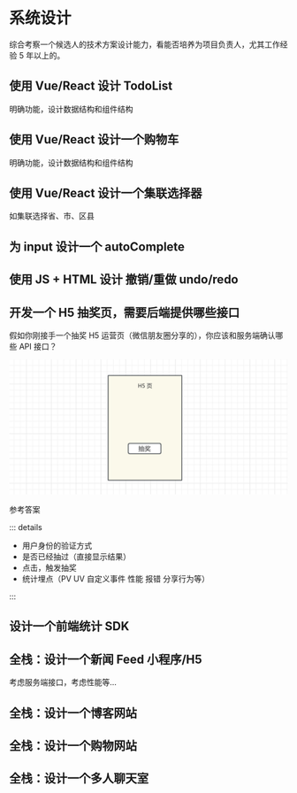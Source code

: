 # 系统设计

综合考察一个候选人的技术方案设计能力，看能否培养为项目负责人，尤其工作经验 5 年以上的。

## 使用 Vue/React 设计 TodoList

明确功能，设计数据结构和组件结构

## 使用 Vue/React 设计一个购物车

明确功能，设计数据结构和组件结构

## 使用 Vue/React 设计一个集联选择器

如集联选择省、市、区县

## 为 input 设计一个 autoComplete

## 使用 JS + HTML 设计 撤销/重做 undo/redo

## 开发一个 H5 抽奖页，需要后端提供哪些接口

假如你刚接手一个抽奖 H5 运营页（微信朋友圈分享的），你应该和服务端确认哪些 API 接口？

![](../imgs/h5-lottery.png)

参考答案

::: details

- 用户身份的验证方式
- 是否已经抽过（直接显示结果）
- 点击，触发抽奖
- 统计埋点（PV UV 自定义事件 性能 报错 分享行为等）

:::

## 设计一个前端统计 SDK

## 全栈：设计一个新闻 Feed 小程序/H5

考虑服务端接口，考虑性能等...

## 全栈：设计一个博客网站

## 全栈：设计一个购物网站

## 全栈：设计一个多人聊天室
